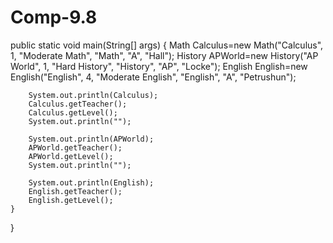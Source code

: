 # Comp-9.8

public static void main(String[] args) {
        Math Calculus=new Math("Calculus", 1, "Moderate Math", "Math", "A", "Hall");
	History APWorld=new History("AP World", 1, "Hard History", "History", "AP", "Locke");
	English English=new English("English", 4, "Moderate English", "English", "A", "Petrushun");
        
        System.out.println(Calculus);
        Calculus.getTeacher();
        Calculus.getLevel();
        System.out.println("");
        
        System.out.println(APWorld);
        APWorld.getTeacher();
        APWorld.getLevel();
        System.out.println("");
        
        System.out.println(English);
        English.getTeacher();
        English.getLevel();
	}

}
    
